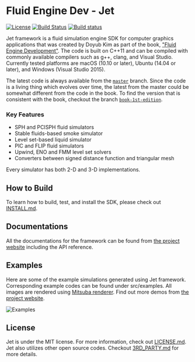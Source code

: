 # Fluid Engine Dev - Jet

[![License](http://img.shields.io/:license-mit-blue.svg)](LICENSE.md) [![Build Status](https://travis-ci.org/doyubkim/fluid-engine-dev.svg?branch=master)](https://travis-ci.org/doyubkim/fluid-engine-dev) [![Build status](https://ci.appveyor.com/api/projects/status/kulihlhy43vbwou6/branch/master?svg=true)](https://ci.appveyor.com/project/doyubkim/fluid-engine-dev/branch/master)

Jet framework is a fluid simulation engine SDK for computer graphics applications that was created by Doyub Kim as part of the book, ["Fluid Engine Development"](https://www.crcpress.com/Fluid-Engine-Development/Kim/p/book/9781498719926). The code is built on C++11 and can be compiled with commonly available compilers such as g++, clang, and Visual Studio. Currently tested platforms are macOS (10.10 or later), Ubuntu (14.04 or later), and Windows (Visual Studio 2015).

The latest code is always available from the [`master`](https://github.com/doyubkim/fluid-engine-dev/tree/master) branch. Since the code is a living thing which evolves over time, the latest from the master could be somewhat different from the code in the book. To find the version that is consistent with the book, checkout the branch [`book-1st-edition`](https://github.com/doyubkim/fluid-engine-dev/tree/book-1st-edition).

### Key Features
* SPH and PCISPH fluid simulators
* Stable fluids-based smoke simulator
* Level set-based liquid simulator
* PIC and FLIP fluid simulators
* Upwind, ENO and FMM level set solvers
* Converters between signed distance function and triangular mesh

Every simulator has both 2-D and 3-D implementations.

## How to Build

To learn how to build, test, and install the SDK, please check out [INSTALL.md](https://github.com/doyubkim/fluid-engine-dev/blob/master/INSTALL.md).

## Documentations

All the documentations for the framework can be found from [the project website](http://doyubkim.github.io/fluid-engine-dev/documentation/) including the API reference.

## Examples

Here are some of the example simulations generated using Jet framework. Corresponding example codes can be found under src/examples. All images are rendered using [Mitsuba renderer](https://www.mitsuba-renderer.org/). Find out more demos from [the project website](http://doyubkim.github.io/fluid-engine-dev/examples/).

![Examples](https://github.com/doyubkim/fluid-engine-dev/raw/master/doc/img/examples.png "Examples")

## License

Jet is under the MIT license. For more information, check out [LICENSE.md](https://github.com/doyubkim/fluid-engine-dev/blob/master/LICENSE.md). Jet also utilizes other open source codes. Checkout [3RD_PARTY.md](https://github.com/doyubkim/fluid-engine-dev/blob/master/3RD_PARTY.md) for more details.
